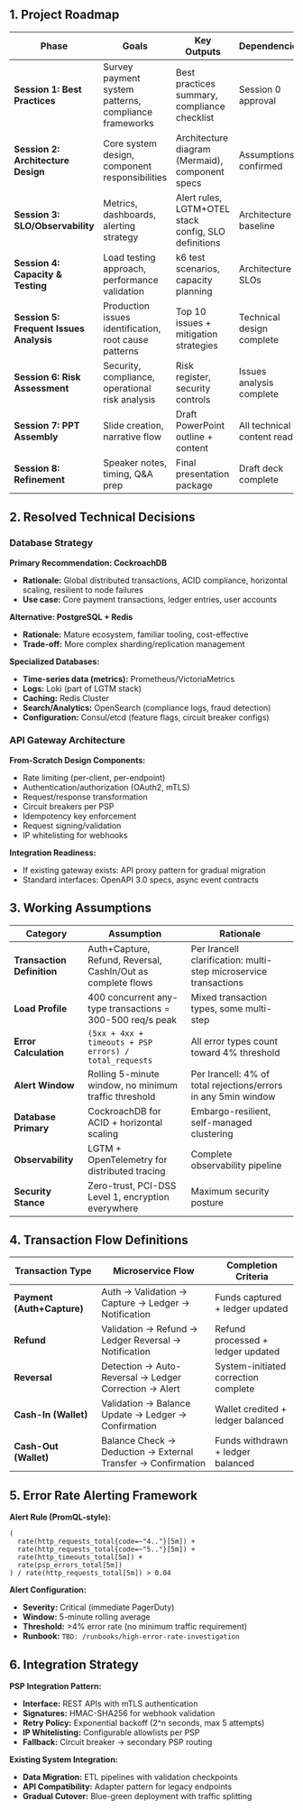 ## 1. Project Roadmap

| **Phase**                               | **Goals**                                             | **Key Outputs**                                      | **Dependencies**            |
| --------------------------------------- | ----------------------------------------------------- | ---------------------------------------------------- | --------------------------- |
| **Session 1: Best Practices**           | Survey payment system patterns, compliance frameworks | Best practices summary, compliance checklist         | Session 0 approval          |
| **Session 2: Architecture Design**      | Core system design, component responsibilities        | Architecture diagram (Mermaid), component specs      | Assumptions confirmed       |
| **Session 3: SLO/Observability**        | Metrics, dashboards, alerting strategy                | Alert rules, LGTM+OTEL stack config, SLO definitions | Architecture baseline       |
| **Session 4: Capacity & Testing**       | Load testing approach, performance validation         | k6 test scenarios, capacity planning                 | Architecture + SLOs         |
| **Session 5: Frequent Issues Analysis** | Production issues identification, root cause patterns | Top 10 issues + mitigation strategies                | Technical design complete   |
| **Session 6: Risk Assessment**          | Security, compliance, operational risk analysis       | Risk register, security controls                     | Issues analysis complete    |
| **Session 7: PPT Assembly**             | Slide creation, narrative flow                        | Draft PowerPoint outline + content                   | All technical content ready |
| **Session 8: Refinement**               | Speaker notes, timing, Q&A prep                       | Final presentation package                           | Draft deck complete         |

## 2. Resolved Technical Decisions

### Database Strategy

**Primary Recommendation: CockroachDB**

- **Rationale:** Global distributed transactions, ACID compliance, horizontal scaling, resilient to node failures
- **Use case:** Core payment transactions, ledger entries, user accounts

**Alternative: PostgreSQL + Redis**

- **Rationale:** Mature ecosystem, familiar tooling, cost-effective
- **Trade-off:** More complex sharding/replication management

**Specialized Databases:**

- **Time-series data (metrics):** Prometheus/VictoriaMetrics
- **Logs:** Loki (part of LGTM stack)
- **Caching:** Redis Cluster
- **Search/Analytics:** OpenSearch (compliance logs, fraud detection)
- **Configuration:** Consul/etcd (feature flags, circuit breaker configs)

### API Gateway Architecture

**From-Scratch Design Components:**

- Rate limiting (per-client, per-endpoint)
- Authentication/authorization (OAuth2, mTLS)
- Request/response transformation
- Circuit breakers per PSP
- Idempotency key enforcement
- Request signing/validation
- IP whitelisting for webhooks

**Integration Readiness:**

- If existing gateway exists: API proxy pattern for gradual migration
- Standard interfaces: OpenAPI 3.0 specs, async event contracts

## 3. Working Assumptions

| **Category**               | **Assumption**                                               | **Rationale**                                                    |
| -------------------------- | ------------------------------------------------------------ | ---------------------------------------------------------------- |
| **Transaction Definition** | Auth+Capture, Refund, Reversal, CashIn/Out as complete flows | Per Irancell clarification: multi-step microservice transactions |
| **Load Profile**           | 400 concurrent any-type transactions = 300-500 req/s peak    | Mixed transaction types, some multi-step                         |
| **Error Calculation**      | `(5xx + 4xx + timeouts + PSP errors) / total_requests`       | All error types count toward 4% threshold                        |
| **Alert Window**           | Rolling 5-minute window, no minimum traffic threshold        | Per Irancell: 4% of total rejections/errors in any 5min window   |
| **Database Primary**       | CockroachDB for ACID + horizontal scaling                    | Embargo-resilient, self-managed clustering                       |
| **Observability**          | LGTM + OpenTelemetry for distributed tracing                 | Complete observability pipeline                                  |
| **Security Stance**        | Zero-trust, PCI-DSS Level 1, encryption everywhere           | Maximum security posture                                         |

## 4. Transaction Flow Definitions

| **Transaction Type**       | **Microservice Flow**                                        | **Completion Criteria**              |
| -------------------------- | ------------------------------------------------------------ | ------------------------------------ |
| **Payment (Auth+Capture)** | Auth → Validation → Capture → Ledger → Notification          | Funds captured + ledger updated      |
| **Refund**                 | Validation → Refund → Ledger Reversal → Notification         | Refund processed + ledger updated    |
| **Reversal**               | Detection → Auto-Reversal → Ledger Correction → Alert        | System-initiated correction complete |
| **Cash-In (Wallet)**       | Validation → Balance Update → Ledger → Confirmation          | Wallet credited + ledger balanced    |
| **Cash-Out (Wallet)**      | Balance Check → Deduction → External Transfer → Confirmation | Funds withdrawn + ledger balanced    |

## 5. Error Rate Alerting Framework

**Alert Rule (PromQL-style):**

```promql
(
  rate(http_requests_total{code=~"4.."}[5m]) +
  rate(http_requests_total{code=~"5.."}[5m]) +
  rate(http_timeouts_total[5m]) +
  rate(psp_errors_total[5m])
) / rate(http_requests_total[5m]) > 0.04
```

**Alert Configuration:**

- **Severity:** Critical (immediate PagerDuty)
- **Window:** 5-minute rolling average
- **Threshold:** >4% error rate (no minimum traffic requirement)
- **Runbook:** `TBD: /runbooks/high-error-rate-investigation`

## 6. Integration Strategy

**PSP Integration Pattern:**

- **Interface:** REST APIs with mTLS authentication
- **Signatures:** HMAC-SHA256 for webhook validation
- **Retry Policy:** Exponential backoff (2^n seconds, max 5 attempts)
- **IP Whitelisting:** Configurable allowlists per PSP
- **Fallback:** Circuit breaker → secondary PSP routing

**Existing System Integration:**

- **Data Migration:** ETL pipelines with validation checkpoints
- **API Compatibility:** Adapter pattern for legacy endpoints
- **Gradual Cutover:** Blue-green deployment with traffic splitting
